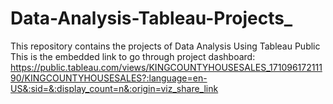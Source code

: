 # Data-Analysis-Tableau-Projects_
This repository contains the projects of Data Analysis Using Tableau Public
This is the embedded link to go through project dashboard: https://public.tableau.com/views/KINGCOUNTYHOUSESALES_17109617211190/KINGCOUNTYHOUSESALES?:language=en-US&:sid=&:display_count=n&:origin=viz_share_link
